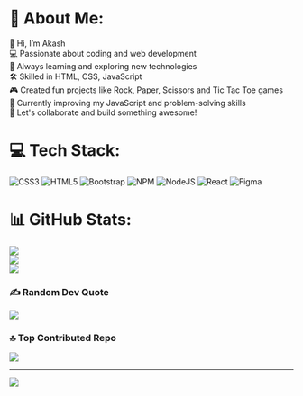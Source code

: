 # 💫 About Me:
👋 Hi, I’m Akash  <br>💻 Passionate about coding and web development  <br>🌱 Always learning and exploring new technologies  <br>🛠️ Skilled in HTML, CSS, JavaScript  <br>🎮 Created fun projects like Rock, Paper, Scissors and Tic Tac Toe games  <br>🎯 Currently improving my JavaScript and problem-solving skills  <br>🚀 Let's collaborate and build something awesome!<br>


# 💻 Tech Stack:
![CSS3](https://img.shields.io/badge/css3-%231572B6.svg?style=for-the-badge&logo=css3&logoColor=white) ![HTML5](https://img.shields.io/badge/html5-%23E34F26.svg?style=for-the-badge&logo=html5&logoColor=white) ![Bootstrap](https://img.shields.io/badge/bootstrap-%238511FA.svg?style=for-the-badge&logo=bootstrap&logoColor=white) ![NPM](https://img.shields.io/badge/NPM-%23CB3837.svg?style=for-the-badge&logo=npm&logoColor=white) ![NodeJS](https://img.shields.io/badge/node.js-6DA55F?style=for-the-badge&logo=node.js&logoColor=white) ![React](https://img.shields.io/badge/react-%2320232a.svg?style=for-the-badge&logo=react&logoColor=%2361DAFB) ![Figma](https://img.shields.io/badge/figma-%23F24E1E.svg?style=for-the-badge&logo=figma&logoColor=white)
# 📊 GitHub Stats:
![](https://github-readme-stats.vercel.app/api?username=AkashSahni912&theme=dark&hide_border=false&include_all_commits=false&count_private=false)<br/>
![](https://github-readme-streak-stats.herokuapp.com/?user=AkashSahni912&theme=dark&hide_border=false)<br/>
![](https://github-readme-stats.vercel.app/api/top-langs/?username=AkashSahni912&theme=dark&hide_border=false&include_all_commits=false&count_private=false&layout=compact)

### ✍️ Random Dev Quote
![](https://quotes-github-readme.vercel.app/api?type=horizontal&theme=dark)

### 🔝 Top Contributed Repo
![](https://github-contributor-stats.vercel.app/api?username=AkashSahni912&limit=5&theme=dark&combine_all_yearly_contributions=true)

---
[![](https://visitcount.itsvg.in/api?id=AkashSahni912&icon=0&color=0)](https://visitcount.itsvg.in)

<!-- Proudly created with GPRM ( https://gprm.itsvg.in ) -->
